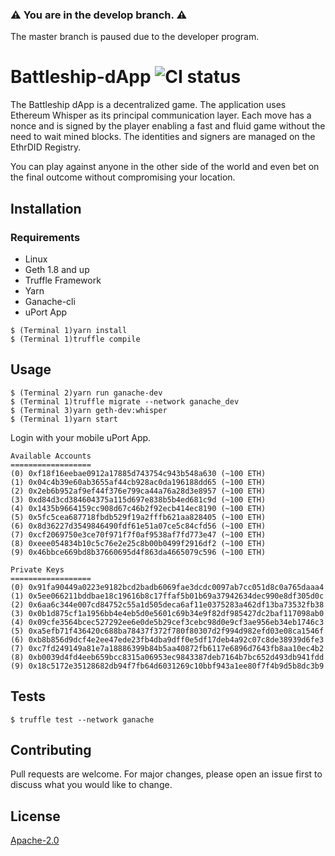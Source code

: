 ### :warning: You are in the develop branch. :warning:
The master branch is paused due to the developer program.

# Battleship-dApp ![CI status](https://img.shields.io/badge/build-passing-brightgreen.svg)

The Battleship dApp is a decentralized game. The application uses Ethereum Whisper as its principal communication layer. Each move has a nonce and is signed by the player enabling a fast and fluid game without the need to wait mined blocks. The identities and signers are managed on the EthrDID Registry.

You can play against anyone in the other side of the world and even bet on the final outcome without compromising your location.

## Installation

### Requirements
* Linux
* Geth 1.8 and up
* Truffle Framework
* Yarn
* Ganache-cli
* uPort App

```
$ (Terminal 1)yarn install
$ (Terminal 1)truffle compile
```

## Usage

```
$ (Terminal 2)yarn run ganache-dev
$ (Terminal 1)truffle migrate --network ganache_dev
$ (Terminal 3)yarn geth-dev:whisper
$ (Terminal 1)yarn start
```
Login with your mobile uPort App.


```
Available Accounts
==================
(0) 0xf18f16eebae0912a17885d743754c943b548a630 (~100 ETH)
(1) 0x04c4b39e60ab3655af44cb928ac0da196188dd65 (~100 ETH)
(2) 0x2eb6b952af9ef44f376e799ca44a76a28d3e8957 (~100 ETH)
(3) 0xd84d3cd384604375a115d697e838b5b4ed681c9d (~100 ETH)
(4) 0x1435b9664159cc908d67c46b2f92ecb414ec8190 (~100 ETH)
(5) 0x5fc5cea687718fbdb529f19a2fffb621aa828405 (~100 ETH)
(6) 0x8d36227d3549846490fdf61e51a07ce5c84cfd56 (~100 ETH)
(7) 0xcf2069750e3ce70f971f7f0af9538af7fd773e47 (~100 ETH)
(8) 0xeee054834b10c5c76e2e25c8b00b0499f2916df2 (~100 ETH)
(9) 0x46bbce669bd8b37660695d4f863da4665079c596 (~100 ETH)

Private Keys
==================
(0) 0x91fa90449a0223e9182bcd2badb6069fae3dcdc0097ab7cc051d8c0a765daaa4
(1) 0x5ee066211bddbae18c19616b8c17ffaf5b01b69a37942634dec990e8df305d0c
(2) 0x6aa6c344e007cd84752c55a1d505deca6af11e0375283a462df13ba73532fb38
(3) 0x0b1d875cf1a1956bb4e4eb5d0e5601c69b34e9f82df985427dc2baf117098ab0
(4) 0x09cfe3564bcec527292ee6e0de5b29cef3cebc98d0e9cf3ae956eb34eb1746c3
(5) 0xa5efb71f436420c688ba78437f372f780f80307d2f994d982efd03e08ca1546f
(6) 0xb8b856d9dcf4e2ee47ede23fb4dba9dff0e5df17deb4a92c07c8de38939d6fe3
(7) 0xc7fd249149a81e7a18886399b84b5aa40872fb6117e6896d7643fb8aa10ec4b2
(8) 0xb0039d4fd4eeb659bcc8315a06953ec9843387deb7164b7bc652d493db941fdd
(9) 0x18c5172e35128682db94f7fb64d6031269c10bbf943a1ee80f7f4b9d5b8dc3b9
```


## Tests

`$ truffle test --network ganache`

## Contributing
Pull requests are welcome. For major changes, please open an issue first to discuss what you would like to change.

## License
[Apache-2.0](https://choosealicense.com/licenses/apache-2.0/)
